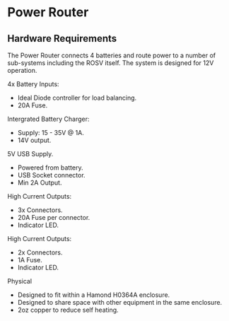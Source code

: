 Power Router 
=======

Hardware Requirements
-----------

The Power Router connects 4 batteries and route power to a number of sub-systems including the ROSV itself.
The system is designed for 12V operation.

4x Battery Inputs:
* Ideal Diode controller for load balancing.
* 20A Fuse.

Intergrated Battery Charger:
* Supply: 15 - 35V @ 1A.
* 14V output.

5V USB Supply.
* Powered from battery.
* USB Socket connector.
* Min 2A Output.

High Current Outputs:
* 3x Connectors.
* 20A Fuse per connector.
* Indicator LED.

High Current Outputs:
* 2x Connectors.
* 1A Fuse.
* Indicator LED.

Physical
* Designed to fit within a Hamond H0364A enclosure.
* Designed to share space with other equipment in the same enclosure.
* 2oz copper to reduce self heating.

